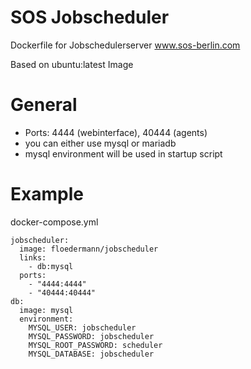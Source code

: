 # SOS Jobscheduler

Dockerfile for Jobschedulerserver www.sos-berlin.com

Based on ubuntu:latest Image


# General

* Ports: 4444 (webinterface), 40444 (agents)
* you can either use mysql or mariadb
* mysql environment will be used in startup script

# Example

docker-compose.yml

```
jobscheduler:
  image: floedermann/jobscheduler
  links:
    - db:mysql
  ports:
    - "4444:4444"
    - "40444:40444"
db:
  image: mysql
  environment:
    MYSQL_USER: jobscheduler
    MYSQL_PASSWORD: jobscheduler
    MYSQL_ROOT_PASSWORD: scheduler
    MYSQL_DATABASE: jobscheduler

```
